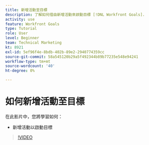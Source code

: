 ```yaml
---
title: 新增活動至目標
description: 了解如何借由新增活動來啟動目標 [!DNL Workfront Goals].
activity: use
feature: Workfront Goals
type: Tutorial
role: User
level: Beginner
team: Technical Marketing
kt: 8921
exl-id: 5ef96f4e-8bdb-402b-89e2-2940774359cc
source-git-commit: 58a545120b29a5f492344b89b77235e548e94241
workflow-type: tm+mt
source-wordcount: '40'
ht-degree: 0%

---
```


# 如何新增活動至目標

在此影片中，您將學習如何：

* 新增活動以啟動目標

>[!VIDEO](https://video.tv.adobe.com/v/335193/?quality=12)
